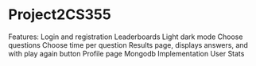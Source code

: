 # Project2CS355
Features:
Login and registration 
Leaderboards
Light dark mode
Choose questions
Choose time per question
Results page, displays answers, and with play again button
Profile page
Mongodb Implementation
User Stats 
